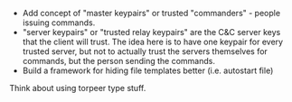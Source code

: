  - Add concept of "master keypairs" or trusted "commanders" - people
   issuing commands.
 - "server keypairs" or "trusted relay keypairs" are the C&C server keys
   that the client will trust. The idea here is to have one keypair for
   every trusted server, but not to actually trust the servers
   themselves for commands, but the person sending the commands.
 - Build a framework for hiding file templates better (i.e. autostart
   file)

Think about using torpeer type stuff.
